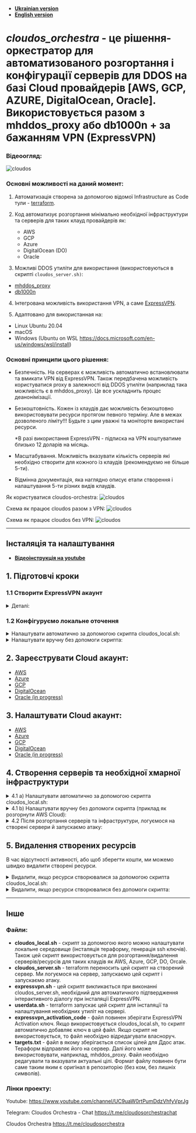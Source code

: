- **[Ukrainian version](README.md)**
- **[English version](docs/README_ENG.md)**

# *cloudos_orchestra* - це рішення-оркестратор для автоматизованого розгортання і конфігурації серверів для DDOS на базі Cloud провайдерів [AWS, GCP, AZURE, DigitalOcean, Oracle]. Використовується разом з mhddos_proxy або db1000n + за бажанням VPN (ExpressVPN)

### Відеоогляд:

![cloudos](docs/images/cloudos_youtube.jpg)

### Основні можливості на даний момент:

1. Автоматизація створена за допомогою відомої Infrastructure as Code тули - [terraform](https://www.terraform.io/).


2. Код автоматизує розгортання мінімально необхідної інфраструктури та серверів для таких клауд провайдерів як:
   - AWS
   - GCP
   - Azure
   - DigitalOcean (DO)
   - Oracle


3. Можливі DDOS утиліти для використання (використовуються в скрипті `cloudos_server.sh)`:
- [mhddos_proxy](https://github.com/porthole-ascend-cinnamon/mhddos_proxy)
- [db1000n](https://github.com/Arriven/db1000n)

4. Інтегрована можливість використання VPN, а саме [ExpressVPN](expressvpn.com). 

5. Адаптовано для використанная на:
- Linux Ubuntu 20.04
- macOS
- Windows (Ubuntu on WSL https://docs.microsoft.com/en-us/windows/wsl/install)

### Основні принципи цього рішення:
- Безпечність. На серверах є можливість автоматично встановлювати та вмикати VPN від ExpressVPN. Також передбачена можливість користуватися proxy в залежності від DDOS утиліти (наприклад така можливість є в mhddos_proxy). Це все ускладнить процес деанонімізації.

- Безкоштовність. Кожен із клаудів дає можливість безкоштовно використовувати ресурси протягом певного терміну. Але в межах дозволеного ліміту!!! Будьте з цим уважні та моніторте використані ресурси.
  
  *В разі використання ExpressVPN - підписка на VPN коштуватиме близько 12 доларів на місяць.

- Масштабування. Можливість вказувати кількість серверів які необхідно створити для кожного із клаудів (рекомендуємо не більше 5-ти).

- Відмінна документація, яка наглядно описує етапи створення і налаштування 5-ти різних видів клаудів.

Як користуватися cloudos-orchestra:
![cloudos](docs/images/diagram.jpg)

Схема як працює cloudos разом з VPN:
![cloudos](docs/images/cloudos_with_vpn.jpg)

Схема як працює cloudos без VPN:
![cloudos](docs/images/cloudos_without_vpn.jpg)

---

## Інсталяція та налаштування

- **[Відеоінструкція на youtube](https://www.youtube.com/watch?v=OLNZicyHHXo)**
 
## 1. Підготовчі кроки

### 1.1 Створити ExpressVPN акаунт
<details>
  <summary>Деталі:</summary>

1.1.1 Щоб зареєструвати новий ExpressVPN акаунт, йдемо на сайт ExpressVPN: 
https://www.expressvpn.com

вибираємо  GetExpressVPN

![Expressvpn](docs/images/expressvpn_1.png)



Вказуємо тип оплати, email для реєстрації,та дані для оплати карткою, PayPal або Bitcoin:

![Expressvpn](docs/images/expressvpn_2.png)

Зареєструвавшись, у нас з'явиться Activation Code, який будемо використовувати для активації ВПН для наших серверів:

![Expressvpn](docs/images/expressvpn_3.png)


</details>

### 1.2 Конфігуруємо локальне оточення
<details>
  <summary>Налаштувати автоматично за допомогою скрипта cloudos_local.sh:</summary>

В локальному терміналі (звідки повинні будуть запускатися terraform команди) запускаємо скрипт:
```
# cd files/
# ./cloudos_local.sh
```
Вибираємо пункт №1

![Expressvpn](docs/images/clouddos_local_0.png)

![Expressvpn](docs/images/clouddos_local_01.png)


</details>


<details>
  <summary>Налаштувати вручну без допомоги скрипта:</summary>

### 1.2.1 Загружаємо гіт репозиторій
```
# git clone git@github.com:ops-orchestra/cloudos-orchestra.git
```

### 1.2.2 Створюємо ssh ключ за допомогою якого зможемо заходити на сервери 
```
# ssh-keygen -f ~/.ssh/cloud-ssh
```

### 1.2.3 Встановлюємо terraform
```
# ssh-keygen -f ~/.ssh/cloud-ssh -P ""
# sudo apt install unzip -y
# wget https://releases.hashicorp.com/terraform/1.1.9/terraform_1.1.9_linux_amd64.zip
# unzip terraform_1.1.9_linux_amd64.zip
# chmod  +x terraform
# sudo mv terraform /usr/bin/
# terraform -v
# rm terraform_1.1.9_linux_amd64.zip
```

### 1.3 Зберігаємо код активації (Activation code) від ExpressVPN

1.3.1 Логуємося в створений обліковий запис в https://www.expressvpn.com/setup, 

там знаходим  **Activation Code**, копіюємо його.  

Відкриваємо текстовим редактором файл `files/expressvpn_activation_code`,
замінюємо `CHANGE_ME` на код активації **Activation code**.

</details>

## 2. Зареєструвати Cloud акаунт:
- [AWS](https://www.youtube.com/watch?v=0lAqireJu5s)
- [Azure](https://www.youtube.com/watch?v=1IlOUFlDPfw)
- [GCP](https://www.youtube.com/watch?v=1cmv3P6nL7M)
- [DigitalOcean](https://www.youtube.com/watch?v=olzT5bLizvI)
- [Oracle (in progress)](youtube.com/README_Oracle.md)

## 3. Налаштувати Cloud акаунт:
- [AWS](docs/README_AWS.md)
- [Azure](docs/README_AZURE.md)
- [GCP](docs/README_GCP.md)
- [DigitalOcean](docs/README_DO.md)
- [Oracle (in progress)](docs/README_Oracle.md)


## 4. Створення серверів та необхідної хмарної інфраструктури
<details>
  <summary>4.1 a) Налаштувати автоматично за допомогою скрипта cloudos_local.sh:</summary>


Запускаємо скрипт:
```
# cd files/
# ./cloudos_local.sh
```
Вибираємо пункт №2

Далі вибираємо:
- тип Cloud провайдера в якому будуть створені сервери 
- кількість серверів які потрібно створити
- чи запускати mhddos_proxy в режимі autostart. Цей спосіб є максимально автоматизованим, але є і найбільш ризикованим і не працює з ExpressVPN. 
- чи потрібно встановлювати інфраструктуру для ExpressVPN (для цього буде створено додатковий jump host, через який потрібно заходити на кінцеві сервери)


![Expressvpn](docs/images/clouddos_local_1.png)


</details>



<details>
  <summary>4.1 b) Налаштувати вручну без допомоги скрипта (приклад як розгорнути AWS Cloud):</summary>

Відредагуємо `terraform/aws/locals.tf`. 

Тут можемо вказати необхідну кількість серверів, регіон де їх створювати, розмір інстансів, чи потрібно буде використовувати ExpressVPN та інше.

![Expressvpn](docs/images/locals_1.png)

Якщо використовуємо ExpressVPN, то необхідно відредагувати`files/expressvpn_activation_code`, вказуємо актуальний Activation Code від ExpressVPN

Створюємо наші сервери за допомогою terraform:
```
# cd terraform/aws
# terraform init
# terraform apply
```
Повторюємо, за зразком, для інших Cloud провайдерів (вони знаходяться в директорії terraform/***).

</details>

<details>
  <summary>4.2 Після розгортання серверів та інфраструктури, логуємося на створені сервери й запускаємо атаку:</summary>

- під час попереднього кроку були створені файли, які можно використовувати для зручності при логуванні на сервери:
  - files/CLOUD/commands.txt
  - files/CLOUD/servers.txt
- якщо ExpressVPN опція була включена, то на сервери потрібно заходити через jump host сервер (використовуючи приватний IP кінцевого сервера)
- зайшовши на сервер:
  - перевіряємо, що наші цілі актуальні:
      cat ~/targets.txt
  - запускаємо скрипт <i>./cloudos_server.sh</i>, вибираємо утиліту для запуску DDOS та інші параметри які буде запитувати скрипт:

![Expressvpn](docs/images/cloudos_server_1.png)

</details>   


## 5. Видалення створених ресурсів

В час відсутності активності, або щоб зберегти кошти, ми можемо швидко видалити створені ресурси.

<details>
  <summary>Видалити, якщо ресурси створювалися за допомогою скрипта cloudos_local.sh:</summary>

Запускаємо скрипт:

```
# cd files/
# ./cloudos_local.sh
```
Вибираємо пункт №3: Destroy cloud servers і тип клауду, ресурси в якому потрібно видалити.

</details>

<details>
  <summary>Видалити, якщо ресурси створювалися без допомоги скрипта:</summary>

```
# cd terraform/CLOUD
# terraform destroy
```
</details>

---

## Інше

### Файли:
- <b>cloudos_local.sh</b> - скрипт за допомогою якого можно налаштувати локальне середовище (інсталяція тераформу, генерація ssh ключів). Також цей скрипт використовується для розгортання/видалення серверів/ресурсів для таких клаудів як AWS, Azure, GCP, DO, Orcale.
- <b>cloudos_server.sh</b> - terraform переносить цей скрипт на створений сервер. Ми логуємося на сервер, запускаємо цей скрипт і запускаємо атаку.
- <b>expressvpn.sh</b> - цей скрипт викликається при виконанні cloudos_server.sh, необхідний для автоматичного підтвердження інтерактивного діалогу при інсталяції ExpressVPN. 
- <b>userdata.sh</b> - terraform запускає цей скрипт для інсталяції та налаштування необхідних утиліт на сервері.
- <b>expressvpn_activation_code</b> - файл повинен зберігати ExpressVPN Activation ключ. Якщо використовується cloudos_local.sh, то скрипт автоматично добавляє ключ в цей файл. Якщо скрипт не використовується, то файл необхідно відредагувати власноруч.
- <b>targets.txt</b> - файл в якому зберігається список цілей для Ддос атак. Тераформ відправляє його на сервер. Далі його може використовувати, наприклад, mhddos_proxy. Файл необхідно редагувати та вказувати актуальні цілі. Формат файлу повинен бути саме таким яким є оригінал в репозиторію (без ком, без лишніх символів).

### Лінки проекту:

Youtube:
https://www.youtube.com/channel/UC9uaW0rtPumDdzVhfyVprJg

Telegram:
Cloudos Orchestra - Chat
https://t.me/cloudosorchestrachat

Cloudos Orchestra
https://t.me/cloudosorchestra

